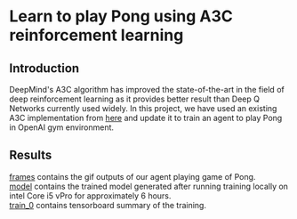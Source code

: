 # Learn to play Pong using A3C reinforcement learning

## Introduction
DeepMind's A3C algorithm has improved the state-of-the-art in the field of deep reinforcement learning as it provides better result than Deep Q Networks currently used widely.
In this project, we have used an existing A3C implementation from [here](https://github.com/awjuliani/DeepRL-Agents) and update it to train an agent to play Pong in OpenAI gym environment.

## Results
[frames](https://github.com/shobhanav/ID2223-Project/tree/master/frames) contains the gif outputs of our agent playing game of Pong.   
[model](https://github.com/shobhanav/ID2223-Project/tree/master/model) contains the trained model generated after running training locally on intel Core i5 vPro for approximately 6 hours.   
[train_0](https://github.com/shobhanav/ID2223-Project/tree/master/train_0) contains tensorboard summary of the training.   